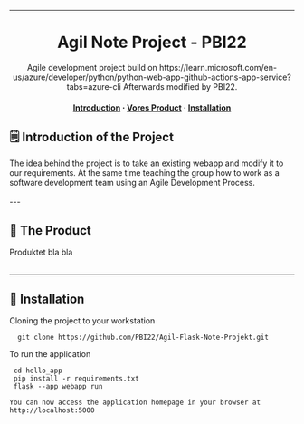   <div align="center">
  
  --- 
  
  <h1>Agil Note Project - PBI22</h1>
  
  <p>
    Agile development project build on https://learn.microsoft.com/en-us/azure/developer/python/python-web-app-github-actions-app-service?tabs=azure-cli
    Afterwards modified by PBI22.
  </p>

  <h4>
    <a href="#om-projektet">Introduction</a>
  <span> · </span>
    <a href="#resultat">Vores Product</a>
  <span> · </span>
      <a href="#installation">Installation</a>
  </h4>

  </div>

<!-- OM PROJEKTET -->
## 🗒️ Introduction of the Project
<div id="om-projektet">
The idea behind the project is to take an existing webapp and modify it to our requirements.
At the same time teaching the group how to work as a software development team using an Agile Development Process.
<br><br>

</div>
---

<!-- OM PRODUKTET -->
## 🎯 The Product
<div id="resultat">
Produktet bla bla
<br><br>

---



<!-- Getting Started -->
## 	:toolbox: Installation

<div id="installation">

Cloning the project to your workstation

```
  git clone https://github.com/PBI22/Agil-Flask-Note-Projekt.git
```


To run the application
```Open your favourite ZSH terminal app
 cd hello_app
 pip install -r requirements.txt
 flask --app webapp run

You can now access the application homepage in your browser at http://localhost:5000
 ```

</div>